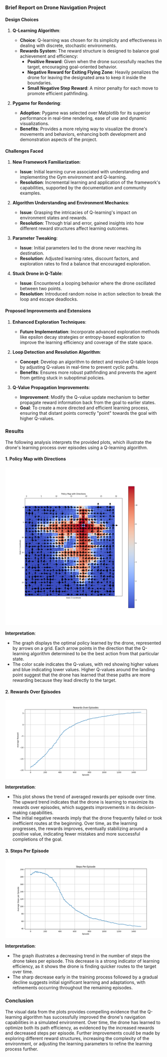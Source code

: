 

### Brief Report on Drone Navigation Project

#### Design Choices

1. **Q-Learning Algorithm**:
   - **Choice**: Q-learning was chosen for its simplicity and effectiveness in dealing with discrete, stochastic environments.
   - **Rewards System**: The reward structure is designed to balance goal achievement and efficiency:
     - **Positive Reward**: Given when the drone successfully reaches the target, encouraging goal-oriented behavior.
     - **Negative Reward for Exiting Flying Zone**: Heavily penalizes the drone for leaving the designated area to keep it inside the boundaries.
     - **Small Negative Step Reward**: A minor penalty for each move to promote efficient pathfinding.

2. **Pygame for Rendering**:
   - **Adoption**: Pygame was selected over Matplotlib for its superior performance in real-time rendering, ease of use and dynamic visualizations.
   - **Benefits**: Provides a more relying way to visualize the drone's movements and behaviors, enhancing both development and demonstration aspects of the project.

#### Challenges Faced

1. **New Framework Familiarization**:
   - **Issue**: Initial learning curve associated with understanding and implementing the Gym environment and Q-learning.
   - **Resolution**: Incremental learning and application of the framework's capabilities, supported by the documentation and community examples.

2. **Algorithm Understanding and Environment Mechanics**:
   - **Issue**: Grasping the intricacies of Q-learning's impact on environment states and rewards.
   - **Resolution**: Through trial and error, gained insights into how different reward structures affect learning outcomes.

3. **Parameter Tweaking**:
   - **Issue**: Initial parameters led to the drone never reaching its destination.
   - **Resolution**: Adjusted learning rates, discount factors, and exploration rates to find a balance that encouraged exploration.

4. **Stuck Drone in Q-Table**:
   - **Issue**: Encountered a looping behavior where the drone oscillated between two points.
   - **Resolution**: Introduced random noise in action selection to break the loop and escape deadlocks.

#### Proposed Improvements and Extensions

1. **Enhanced Exploration Techniques**:
   - **Future Implementation**: Incorporate advanced exploration methods like epsilon decay strategies or entropy-based exploration to improve the learning efficiency and coverage of the state space.

2. **Loop Detection and Resolution Algorithm**:
   - **Concept**: Develop an algorithm to detect and resolve Q-table loops by adjusting Q-values in real-time to prevent cyclic paths.
   - **Benefits**: Ensures more robust pathfinding and prevents the agent from getting stuck in suboptimal policies.

3. **Q-Value Propagation Improvements**:
   - **Improvement**: Modify the Q-value update mechanism to better propagate reward information back from the goal to earlier states.
   - **Goal**: To create a more directed and efficient learning process, ensuring that distant points correctly "point" towards the goal with higher Q-values.

### Results

The following analysis interprets the provided plots, which illustrate the drone's learning process over episodes using a Q-learning algorithm.

#### 1. Policy Map with Directions
![Policy Map with Directions](Q-table.png)

**Interpretation**:
- The graph displays the optimal policy learned by the drone, represented by arrows on a grid. Each arrow points in the direction that the Q-learning algorithm determined to be the best action from that particular state.
- The color scale indicates the Q-values, with red showing higher values and blue indicating lower values. Higher Q-values around the landing point suggest that the drone has learned that these paths are more rewarding because they lead directly to the target.

#### 2. Rewards Over Episodes
![Rewards Over Episodes](Rewards-Over-Episodes.png)

**Interpretation**:
- This plot shows the trend of averaged rewards per episode over time. The upward trend indicates that the drone is learning to maximize its rewards over episodes, which suggests improvements in its decision-making capabilities.
- The initial negative rewards imply that the drone frequently failed or took inefficient routes at the beginning. Over time, as the learning progresses, the rewards improves, eventually stabilizing around a positive value, indicating fewer mistakes and more successful completions of the goal.

#### 3. Steps Per Episode
![Steps Per Episode](Steps-Per-Episode.png)

**Interpretation**:
- The graph illustrates a decreasing trend in the number of steps the drone takes per episode. This decrease is a strong indicator of learning efficiency, as it shows the drone is finding quicker routes to the target over time.
- The sharp decrease early in the training process followed by a gradual decline suggests initial significant learning and adaptations, with refinements occurring throughout the remaining episodes.

### Conclusion
The visual data from the plots provides compelling evidence that the Q-learning algorithm has successfully improved the drone's navigation capabilities in a simulated environment. Over time, the drone has learned to optimize both its path efficiency, as evidenced by the increased rewards and decreased steps per episode. Further improvements could be made by exploring different reward structures, increasing the complexity of the environment, or adjusting the learning parameters to refine the learning process further.


<!--stackedit_data:
eyJoaXN0b3J5IjpbLTYzNDkxMTU2MF19
-->
